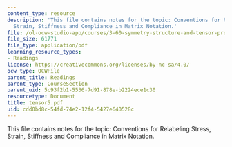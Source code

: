 ```yaml
---
content_type: resource
description: 'This file contains notes for the topic: Conventions for Relabeling Stress,
  Strain, Stiffness and Compliance in Matrix Notation.'
file: /ol-ocw-studio-app/courses/3-60-symmetry-structure-and-tensor-properties-of-materials-fall-2005/cdd0bd8c54fd74e212f45427e640528c_tensor5.pdf
file_size: 61771
file_type: application/pdf
learning_resource_types:
- Readings
license: https://creativecommons.org/licenses/by-nc-sa/4.0/
ocw_type: OCWFile
parent_title: Readings
parent_type: CourseSection
parent_uid: 5c93f2b1-5536-7d91-878e-b2224ece1c30
resourcetype: Document
title: tensor5.pdf
uid: cdd0bd8c-54fd-74e2-12f4-5427e640528c
---
```

This file contains notes for the topic: Conventions for Relabeling Stress, Strain, Stiffness and Compliance in Matrix Notation.